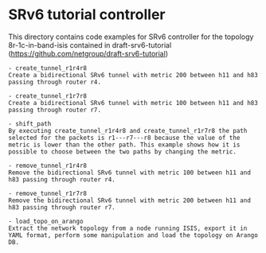 # SRv6 tutorial controller

This directory contains code examples for SRv6 controller for the topology 8r-1c-in-band-isis contained in draft-srv6-tutorial (https://github.com/netgroup/draft-srv6-tutorial)

```
- create_tunnel_r1r4r8
Create a bidirectional SRv6 tunnel with metric 200 between h11 and h83 passing through router r4.

- create_tunnel_r1r7r8
Create a bidirectional SRv6 tunnel with metric 100 between h11 and h83 passing through router r7.

- shift_path
By executing create_tunnel_r1r4r8 and create_tunnel_r1r7r8 the path selected for the packets is r1---r7---r8 because the value of the metric is lower than the other path. This example shows how it is possible to choose between the two paths by changing the metric.

- remove_tunnel_r1r4r8
Remove the bidirectional SRv6 tunnel with metric 100 between h11 and h83 passing through router r4.

- remove_tunnel_r1r7r8
Remove the bidirectional SRv6 tunnel with metric 200 between h11 and h83 passing through router r7.

- load_topo_on_arango
Extract the network topology from a node running ISIS, export it in YAML format, perform some manipulation and load the topology on Arango DB.

```


